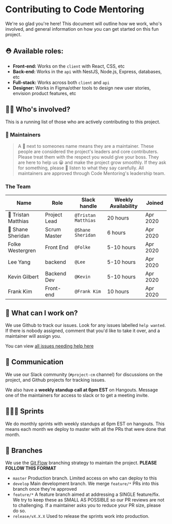 # Contributing to Code Mentoring

We're so glad you're here! This document will outline how we work, who's involved,
and general information on how you can get started on this fun project.


## ⛑ Available roles:
- **Front-end:** Works on the `client` with React, CSS, etc
- **Back-end:** Works in the `api` with NestJS, Node.js, Express, databases, etc
- **Full-stack:** Works across both `client` and `api`
- **Designer:** Works in Figma/other tools to design new user stories, envision product features, etc


## 👨‍💼 Who's involved?
This is a running list of those who are actively contributing to this project.

### 🧢 Maintainers
> A 🧢 next to someones name means they are a maintainer. These people are considered
> the project's leaders and core contributers. Please treat them with the respect
> you would give your boss. They are here to help us 😀 and make the project grow
> smoothly. If they ask for something, please 🙏 listen to what they say carefully.
> All maintainers are approved through Code Mentoring's leadership team.

### The Team
| Name | Role | Slack handle | Weekly Availability | Joined |
|------|------|--------|---------------------|--------|
| 🧢 Tristan Matthias | Project Lead | `@Tristan Matthias` | 20 hours | Apr 2020 |
| 🧢 Shane Sheridan | Scrum Master | `@Shane Sheridan` | 6 hours | Apr 2020 |
| Folke Westergren | Front End | `@Folke` | 5-10 hours | Apr 2020 |
| Lee Yang |  backend  | `@Lee` | 5-10 hours | Apr 2020 |
| Kevin Gilbert | Backend Dev | `@Kevin` | 5-10 hours | Apr 2020 |
| Frank Kim | Front-end | `@Frank Kim` | 10 hours | Apr 2020 |


## 🔧 What can I work on?
We use Github to track our issues. Look for any issues labelled `help wanted`. If
there is nobody assigned, comment that you'd like to take it over, and a maintainer
will assign you.

You can view [all issues needing help here](https://github.com/code-mentoring/learn/issues?q=is%3Aissue+is%3Aopen+label%3A%22help+wanted%22)


## 💬 Communication
We use our Slack community (`#project-cm` channel) for discussions on the project,
and Github projects for tracking issues.

We also have a **weekly standup call at 6pm EST** on Hangouts. Message one of the
maintainers for access to slack or to get a meeting invite.


## 🏃🏻‍♀️ Sprints
We do monthly sprints with weekly standups at 6pm EST on hangouts. This means
each month we deploy to master with all the PRs that were done that month.


## 🌳 Branches
We use the [Git Flow](https://danielkummer.github.io/git-flow-cheatsheet/) branching
strategy to maintain the project. **PLEASE FOLLOW THIS FORMAT**

- `master` Production branch. Limited access on who can deploy to this
- `develop` Main development branch. We merge `feature/*` PRs into this branch
once they're approved
- `feature/*` A feature branch aimed at addressing a SINGLE feature/fix. We try
to keep these as SMALL AS POSSIBLE so our PR reviews are not to challenging. If
a maintainer asks you to reduce your PR size, please do so.
- `release/vX.X.X` Used to release the sprints work into production.
